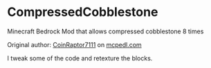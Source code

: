 # CompressedCobblestone

Minecraft Bedrock Mod that allows compressed cobblestone 8 times

Original author: [CoinRaptor7111](https://mcpedl.com/user/coinraptor7111/) on [mcpedl.com](https://mcpedl.com/compressed-cobblestone-addon/)

I tweak some of the code and retexture the blocks.
